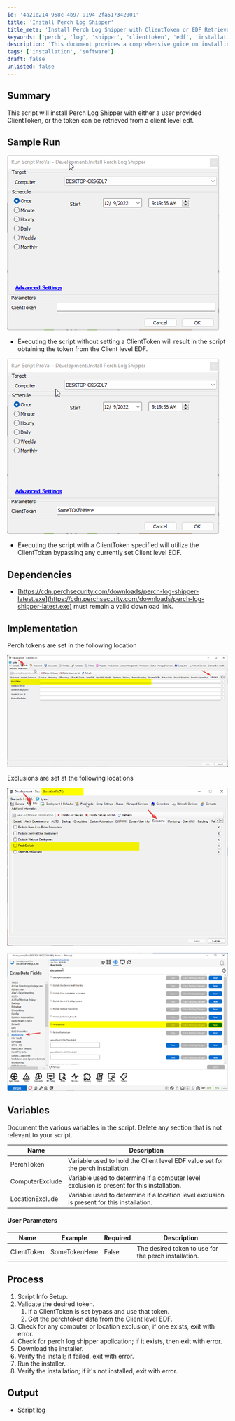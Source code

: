 ```yaml
---
id: '4a21e214-958c-4b97-9194-2fa517342001'
title: 'Install Perch Log Shipper'
title_meta: 'Install Perch Log Shipper with ClientToken or EDF Retrieval'
keywords: ['perch', 'log', 'shipper', 'clienttoken', 'edf', 'installation']
description: 'This document provides a comprehensive guide on installing Perch Log Shipper using either a user-provided ClientToken or retrieving the token from a client level EDF. It includes sample runs, dependencies, implementation details, variables, user parameters, and the process for successful installation.'
tags: ['installation', 'software']
draft: false
unlisted: false
---
```

## Summary

This script will install Perch Log Shipper with either a user provided ClientToken, or the token can be retrieved from a client level edf.

## Sample Run

![Sample Run 1](../../../static/img/Install-Perch-Log-Shipper/image_1.png)

- Executing the script without setting a ClientToken will result in the script obtaining the token from the Client level EDF.

![Sample Run 2](../../../static/img/Install-Perch-Log-Shipper/image_2.png)

- Executing the script with a ClientToken specified will utilize the ClientToken bypassing any currently set Client level EDF.

## Dependencies

- [https://cdn.perchsecurity.com/downloads/perch-log-shipper-latest.exe](https://cdn.perchsecurity.com/downloads/perch-log-shipper-latest.exe) must remain a valid download link.

## Implementation

Perch tokens are set in the following location

![Perch Token Location](../../../static/img/Install-Perch-Log-Shipper/image_3.png)

Exclusions are set at the following locations

![Exclusion Location 1](../../../static/img/Install-Perch-Log-Shipper/image_4.png)

![Exclusion Location 2](../../../static/img/Install-Perch-Log-Shipper/image_5.png)

## Variables

Document the various variables in the script. Delete any section that is not relevant to your script.

| Name            | Description                                                                 |
|-----------------|-----------------------------------------------------------------------------|
| PerchToken      | Variable used to hold the Client level EDF value set for the perch installation. |
| ComputerExclude | Variable used to determine if a computer level exclusion is present for this installation. |
| LocationExclude | Variable used to determine if a location level exclusion is present for this installation. |

#### User Parameters

| Name        | Example         | Required | Description                                        |
|-------------|------------------|----------|----------------------------------------------------|
| ClientToken | SomeTokenHere    | False    | The desired token to use for the perch installation. |

## Process

1. Script Info Setup.
2. Validate the desired token.
   1. If a ClientToken is set bypass and use that token.
   2. Get the perchtoken data from the Client level EDF.
3. Check for any computer or location exclusion; if one exists, exit with error.
4. Check for perch log shipper application; if it exists, then exit with error.
5. Download the installer.
6. Verify the install; if failed, exit with error.
7. Run the installer.
8. Verify the installation; if it's not installed, exit with error.

## Output

- Script log












